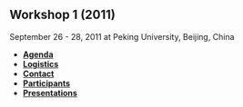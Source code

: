 
## **Workshop 1 (2011)**

September 26 - 28, 2011 at Peking University, Beijing, China

+ **[Agenda](agenda2011.pdf?raw=true)**
+ **[Logistics](logistics.md)**
+ **[Contact](contact.md)**
+ **[Participants](participants/participants.html)**
+ **[Presentations](presentations.md)**
